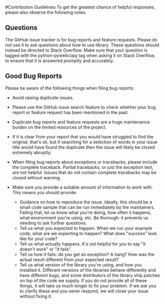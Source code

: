 #Contribution Guidelines
To get the greatest chance of helpful responses, please also observe the following notes.

## Questions

The GitHub issue tracker is for bug reports and feature requests.
Please do not use it to ask questions about how to use library.
These questions should instead be directed to Stack Overflow.
Make sure that your question is tagged with the python-pywebcopy tag when asking it on Stack Overflow,
to ensure that it is answered promptly and accurately.

## Good Bug Reports

Please be aware of the following things when filing bug reports:
- Avoid raising duplicate issues.
- Please use the GitHub issue search feature to check whether your bug report or feature request has
been mentioned in the past.
- Duplicate bug reports and feature requests are a huge maintenance burden on the limited resources of the project.
- If it is clear from your report that you would have struggled to find the original, that's ok, but if searching
for a selection of words in your issue title would have found the duplicate then the issue will likely be closed
extremely abruptly.
- When filing bug reports about exceptions or tracebacks, please include the complete traceback.
Partial tracebacks, or just the exception text, are not helpful.
Issues that do not contain complete tracebacks may be closed without warning.

- Make sure you provide a suitable amount of information to work with. This means you should provide:
    - Guidance on how to reproduce the issue. Ideally, this should be a small code sample that
        can be run immediately by the maintainers.
        Failing that, let us know what you're doing, how often it happens,
        what environment you're using, etc. Be thorough: it prevents us needing to ask further questions.
    - Tell us what you expected to happen. When we run your example code, what are we expecting to happen? What does "success" look like for your code?
    - Tell us what actually happens. It's not helpful for you to say "it doesn't work" or "it fails".
    - Tell us how it fails: do you get an exception? A hang? How was the actual result different from your expected result?
    - Tell us what version of the library you're using, and how you installed it.
        Different versions of the libraries behave differently and have different bugs,
        and some distributors of the library ship patches on top of the code we supply.
If you do not provide all of these things,
it will take us much longer to fix your problem.
If we ask you to clarify these and you never respond, we will close your issue without fixing it.